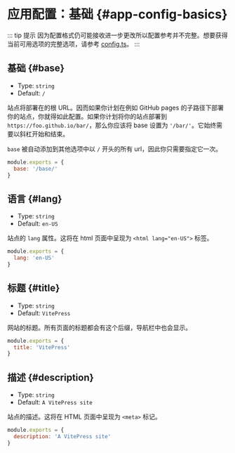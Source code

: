 # 应用配置：基础 {#app-config-basics}

::: tip 提示
因为配置格式仍可能接收进一步更改所以配置参考并不完整。想要获得当前可用选项的完整选项，请参考 [config.ts](https://github.com/vuejs/vitepress/blob/master/src/node/config.ts#L15)。
:::

## 基础 {#base}

- Type: `string`
- Default: `/`

站点将部署在的根 URL。因而如果你计划在例如 GitHub pages 的子路径下部署你的站点，你就得如此配置。如果你计划将你的站点部署到`https://foo.github.io/bar/`，那么你应该将 base 设置为 `'/bar/'`。它始终需要以斜杠开始和结束。

`base` 被自动添加到其他选项中以 `/` 开头的所有 url，因此你只需要指定它一次。

```js
module.exports = {
  base: '/base/'
}
```

## 语言 {#lang}

- Type: `string`
- Default: `en-US`

站点的 `lang` 属性。这将在 html 页面中呈现为 `<html lang="en-US">` 标签。

```js
module.exports = {
  lang: 'en-US'
}
```

## 标题 {#title}

- Type: `string`
- Default: `VitePress`

网站的标题。所有页面的标题都会有这个后缀，导航栏中也会显示。

```js
module.exports = {
  title: 'VitePress'
}
```

## 描述 {#description}

- Type: `string`
- Default: `A VitePress site`

站点的描述。这将在 HTML 页面中呈现为 `<meta>` 标记。

```js
module.exports = {
  description: 'A VitePress site'
}
```
